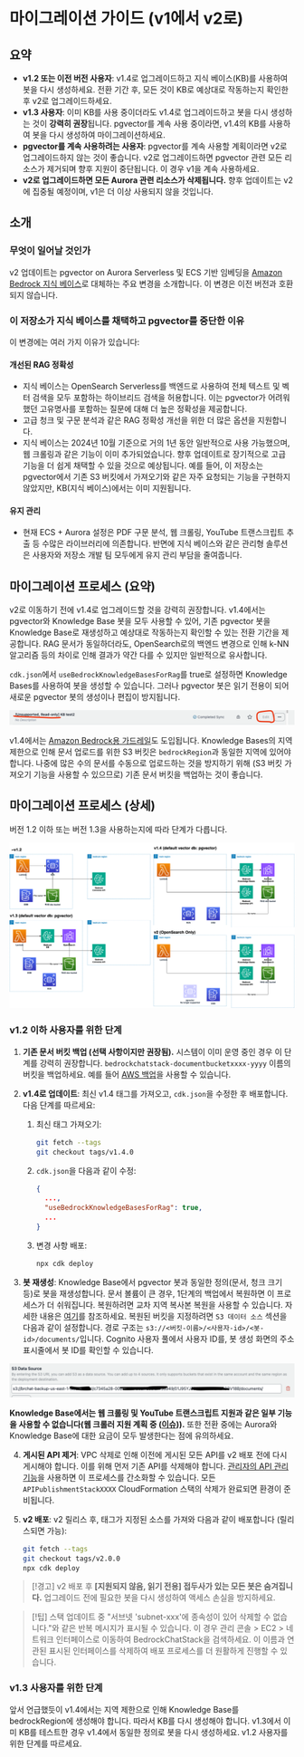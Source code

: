 # 마이그레이션 가이드 (v1에서 v2로)

## 요약

- **v1.2 또는 이전 버전 사용자**: v1.4로 업그레이드하고 지식 베이스(KB)를 사용하여 봇을 다시 생성하세요. 전환 기간 후, 모든 것이 KB로 예상대로 작동하는지 확인한 후 v2로 업그레이드하세요.
- **v1.3 사용자**: 이미 KB를 사용 중이더라도 v1.4로 업그레이드하고 봇을 다시 생성하는 것이 **강력히 권장**됩니다. pgvector를 계속 사용 중이라면, v1.4의 KB를 사용하여 봇을 다시 생성하여 마이그레이션하세요.
- **pgvector를 계속 사용하려는 사용자**: pgvector를 계속 사용할 계획이라면 v2로 업그레이드하지 않는 것이 좋습니다. v2로 업그레이드하면 pgvector 관련 모든 리소스가 제거되며 향후 지원이 중단됩니다. 이 경우 v1을 계속 사용하세요.
- **v2로 업그레이드하면 모든 Aurora 관련 리소스가 삭제됩니다.** 향후 업데이트는 v2에 집중될 예정이며, v1은 더 이상 사용되지 않을 것입니다.

## 소개

### 무엇이 일어날 것인가

v2 업데이트는 pgvector on Aurora Serverless 및 ECS 기반 임베딩을 [Amazon Bedrock 지식 베이스](https://docs.aws.amazon.com/bedrock/latest/userguide/knowledge-base.html)로 대체하는 주요 변경을 소개합니다. 이 변경은 이전 버전과 호환되지 않습니다.

### 이 저장소가 지식 베이스를 채택하고 pgvector를 중단한 이유

이 변경에는 여러 가지 이유가 있습니다:

#### 개선된 RAG 정확성

- 지식 베이스는 OpenSearch Serverless를 백엔드로 사용하여 전체 텍스트 및 벡터 검색을 모두 포함하는 하이브리드 검색을 허용합니다. 이는 pgvector가 어려워했던 고유명사를 포함하는 질문에 대해 더 높은 정확성을 제공합니다.
- 고급 청크 및 구문 분석과 같은 RAG 정확성 개선을 위한 더 많은 옵션을 지원합니다.
- 지식 베이스는 2024년 10월 기준으로 거의 1년 동안 일반적으로 사용 가능했으며, 웹 크롤링과 같은 기능이 이미 추가되었습니다. 향후 업데이트로 장기적으로 고급 기능을 더 쉽게 채택할 수 있을 것으로 예상됩니다. 예를 들어, 이 저장소는 pgvector에서 기존 S3 버킷에서 가져오기와 같은 자주 요청되는 기능을 구현하지 않았지만, KB(지식 베이스)에서는 이미 지원됩니다.

#### 유지 관리

- 현재 ECS + Aurora 설정은 PDF 구문 분석, 웹 크롤링, YouTube 트랜스크립트 추출 등 수많은 라이브러리에 의존합니다. 반면에 지식 베이스와 같은 관리형 솔루션은 사용자와 저장소 개발 팀 모두에게 유지 관리 부담을 줄여줍니다.

## 마이그레이션 프로세스 (요약)

v2로 이동하기 전에 v1.4로 업그레이드할 것을 강력히 권장합니다. v1.4에서는 pgvector와 Knowledge Base 봇을 모두 사용할 수 있어, 기존 pgvector 봇을 Knowledge Base로 재생성하고 예상대로 작동하는지 확인할 수 있는 전환 기간을 제공합니다. RAG 문서가 동일하더라도, OpenSearch로의 백엔드 변경으로 인해 k-NN 알고리즘 등의 차이로 인해 결과가 약간 다를 수 있지만 일반적으로 유사합니다.

`cdk.json`에서 `useBedrockKnowledgeBasesForRag`를 true로 설정하면 Knowledge Bases를 사용하여 봇을 생성할 수 있습니다. 그러나 pgvector 봇은 읽기 전용이 되어 새로운 pgvector 봇의 생성이나 편집이 방지됩니다.

![](../imgs/v1_to_v2_readonly_bot.png)

v1.4에서는 [Amazon Bedrock용 가드레일](https://aws.amazon.com/jp/bedrock/guardrails/)도 도입됩니다. Knowledge Bases의 지역 제한으로 인해 문서 업로드를 위한 S3 버킷은 `bedrockRegion`과 동일한 지역에 있어야 합니다. 나중에 많은 수의 문서를 수동으로 업로드하는 것을 방지하기 위해 (S3 버킷 가져오기 기능을 사용할 수 있으므로) 기존 문서 버킷을 백업하는 것이 좋습니다.

## 마이그레이션 프로세스 (상세)

버전 1.2 이하 또는 버전 1.3을 사용하는지에 따라 단계가 다릅니다.

![](../imgs/v1_to_v2_arch.png)

### v1.2 이하 사용자를 위한 단계

1. **기존 문서 버킷 백업 (선택 사항이지만 권장됨).** 시스템이 이미 운영 중인 경우 이 단계를 강력히 권장합니다. `bedrockchatstack-documentbucketxxxx-yyyy` 이름의 버킷을 백업하세요. 예를 들어 [AWS 백업](https://docs.aws.amazon.com/aws-backup/latest/devguide/s3-backups.html)을 사용할 수 있습니다.

2. **v1.4로 업데이트**: 최신 v1.4 태그를 가져오고, `cdk.json`을 수정한 후 배포합니다. 다음 단계를 따르세요:

   1. 최신 태그 가져오기:
      ```bash
      git fetch --tags
      git checkout tags/v1.4.0
      ```
   2. `cdk.json`을 다음과 같이 수정:
      ```json
      {
        ...,
        "useBedrockKnowledgeBasesForRag": true,
        ...
      }
      ```
   3. 변경 사항 배포:
      ```bash
      npx cdk deploy
      ```

3. **봇 재생성**: Knowledge Base에서 pgvector 봇과 동일한 정의(문서, 청크 크기 등)로 봇을 재생성합니다. 문서 볼륨이 큰 경우, 1단계의 백업에서 복원하면 이 프로세스가 더 쉬워집니다. 복원하려면 교차 지역 복사본 복원을 사용할 수 있습니다. 자세한 내용은 [여기](https://docs.aws.amazon.com/aws-backup/latest/devguide/restoring-s3.html)를 참조하세요. 복원된 버킷을 지정하려면 `S3 데이터 소스` 섹션을 다음과 같이 설정합니다. 경로 구조는 `s3://<버킷-이름>/<사용자-id>/<봇-id>/documents/`입니다. Cognito 사용자 풀에서 사용자 ID를, 봇 생성 화면의 주소 표시줄에서 봇 ID를 확인할 수 있습니다.

![](../imgs/v1_to_v2_KB_s3_source.png)

**Knowledge Base에서는 웹 크롤링 및 YouTube 트랜스크립트 지원과 같은 일부 기능을 사용할 수 없습니다(웹 크롤러 지원 계획 중 ([이슈](https://github.com/aws-samples/bedrock-chat/issues/557))).** 또한 전환 중에는 Aurora와 Knowledge Base에 대한 요금이 모두 발생한다는 점에 유의하세요.

4. **게시된 API 제거**: VPC 삭제로 인해 이전에 게시된 모든 API를 v2 배포 전에 다시 게시해야 합니다. 이를 위해 먼저 기존 API를 삭제해야 합니다. [관리자의 API 관리 기능](../ADMINISTRATOR_ko-KR.md)을 사용하면 이 프로세스를 간소화할 수 있습니다. 모든 `APIPublishmentStackXXXX` CloudFormation 스택의 삭제가 완료되면 환경이 준비됩니다.

5. **v2 배포**: v2 릴리스 후, 태그가 지정된 소스를 가져와 다음과 같이 배포합니다 (릴리스되면 가능):
   ```bash
   git fetch --tags
   git checkout tags/v2.0.0
   npx cdk deploy
   ```

> [!경고]
> v2 배포 후 **[지원되지 않음, 읽기 전용] 접두사가 있는 모든 봇은 숨겨집니다.** 업그레이드 전에 필요한 봇을 다시 생성하여 액세스 손실을 방지하세요.

> [!팁]
> 스택 업데이트 중 "서브넷 'subnet-xxx'에 종속성이 있어 삭제할 수 없습니다."와 같은 반복 메시지가 표시될 수 있습니다. 이 경우 관리 콘솔 > EC2 > 네트워크 인터페이스로 이동하여 BedrockChatStack을 검색하세요. 이 이름과 연관된 표시된 인터페이스를 삭제하여 배포 프로세스를 더 원활하게 진행할 수 있습니다.

### v1.3 사용자를 위한 단계

앞서 언급했듯이 v1.4에서는 지역 제한으로 인해 Knowledge Base를 bedrockRegion에 생성해야 합니다. 따라서 KB를 다시 생성해야 합니다. v1.3에서 이미 KB를 테스트한 경우 v1.4에서 동일한 정의로 봇을 다시 생성하세요. v1.2 사용자를 위한 단계를 따르세요.
